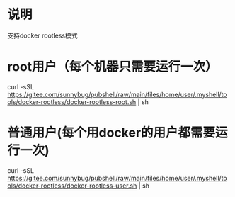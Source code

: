 # 说明
支持docker rootless模式

# root用户（每个机器只需要运行一次）
curl -sSL https://gitee.com/sunnybug/pubshell/raw/main/files/home/user/.myshell/tools/docker-rootless/docker-rootless-root.sh | sh

# 普通用户(每个用docker的用户都需要运行一次)
curl -sSL https://gitee.com/sunnybug/pubshell/raw/main/files/home/user/.myshell/tools/docker-rootless/docker-rootless-user.sh | sh
